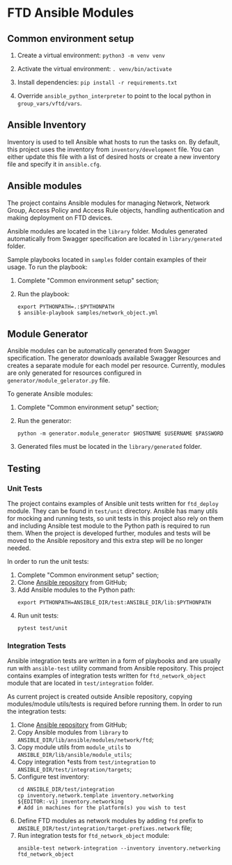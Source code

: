 # FTD Ansible Modules

## Common environment setup
1. Create a virtual environment:
`python3 -m venv venv`

1. Activate the virtual environment:
```. venv/bin/activate```

1. Install dependencies:
`pip install -r requirements.txt`

1. Override `ansible_python_interpreter` to point to the local python in `group_vars/vftd/vars`.

## Ansible Inventory
Inventory is used to tell Ansible what hosts to run the tasks on. By default, this project uses the inventory from `inventory/development` file. You can either update this file with a list of desired hosts or create a new inventory file and specify it in `ansible.cfg`.

## Ansible modules

The project contains Ansible modules for managing Network, Network Group, Access Policy and Access Rule objects, handling authentication and making deployment on FTD devices. 

Ansible modules are located in the `library` folder. Modules generated automatically from Swagger specification are located in `library/generated` folder. 

Sample playbooks located in `samples` folder contain examples of their usage. To run the playbook:
 
1. Complete "Common environment setup" section;

1. Run the playbook:
    ```
    export PYTHONPATH=.:$PYTHONPATH
    $ ansible-playbook samples/network_object.yml
    ```


## Module Generator
Ansible modules can be automatically generated from Swagger specification. The generator downloads available Swagger Resources and creates
a separate module for each model per resource. Currently, modules are only generated for resources configured in `generator/module_gelerator.py` file.

To generate Ansible modules:

1. Complete "Common environment setup" section;

1. Run the generator:
    ```
    python -m generator.module_generator $HOSTNAME $USERNAME $PASSWORD
    ```

1. Generated files must be located in the `library/generated` folder.

## Testing

### Unit Tests

The project contains examples of Ansible unit tests written for `ftd_deploy` module. They can be found in `test/unit` directory. Ansible has many utils for mocking and running tests, so unit tests
in this project also rely on them and including Ansible test module to the Python path is required to run them. When the project is
developed further, modules and tests will be moved to the Ansible repository and this extra step will be no longer needed.

In order to run the unit tests: 

1. Complete "Common environment setup" section;
1. Clone [Ansible repository](https://github.com/ansible/ansible) from GitHub;
1. Add Ansible modules to the Python path:
    ```
    export PYTHONPATH=ANSIBLE_DIR/test:ANSIBLE_DIR/lib:$PYTHONPATH
    ```
1. Run unit tests:
    ```
    pytest test/unit
    ```
    
### Integration Tests

Ansible integration tests are written in a form of playbooks and are usually run with `ansible-test` utility command from Ansible repository. This project 
contains examples of integration tests written for `ftd_network_object` module that are located in `test/integration` folder.

As current project is created outside Ansible repository, copying modules/module utils/tests is required before running them. In order to run the integration tests:

1. Clone [Ansible repository](https://github.com/ansible/ansible) from GitHub;
1. Copy Ansible modules from `library` to `ANSIBLE_DIR/lib/ansible/modules/network/ftd`;
1. Copy module utils from `module_utils` to `ANSIBLE_DIR/lib/ansible/module_utils`;
1. Copy integration †ests from `test/integration` to `ANSIBLE_DIR/test/integration/targets`;
1. Configure test inventory:
    ```
    cd ANSIBLE_DIR/test/integration
    cp inventory.network.template inventory.networking
    ${EDITOR:-vi} inventory.networking
    # Add in machines for the platform(s) you wish to test
    ```
1. Define FTD modules as network modules by adding `ftd` prefix to `ANSIBLE_DIR/test/integration/target-prefixes.network` file;
1. Run integration tests for `ftd_network_object` module:
    ```
    ansible-test network-integration --inventory inventory.networking ftd_network_object
    ```